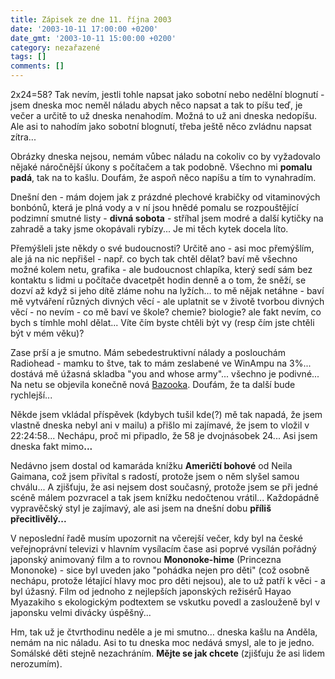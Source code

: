 ```yaml
---
title: Zápisek ze dne 11. října 2003
date: '2003-10-11 17:00:00 +0200'
date_gmt: '2003-10-11 15:00:00 +0200'
category: nezařazené
tags: []
comments: []
---
```

<p>2x24=58? Tak nevím, jestli tohle napsat jako sobotní nebo nedělní blognutí - jsem dneska moc neměl náladu  abych něco napsat a tak to píšu teď, je večer a určitě to už dneska nenahodím. Možná to už ani dneska nedopíšu.  Ale asi to nahodím jako sobotní blognutí, třeba ještě něco zvládnu napsat zítra...</p>
<p>Obrázky dneska nejsou, nemám vůbec náladu na cokoliv co by vyžadovalo nějaké náročnější úkony  s počítačem a tak podobně. Všechno mi <strong>pomalu padá</strong>, tak na to kašlu. Doufám, že aspoň něco  napíšu a tím to vynahradím.</p>
<p>Dnešní den - mám dojem jak z prázdné plechové krabičky od  vitaminových bonbónů, která je plná vody a v ní jsou hnědé pomalu se rozpouštějící  podzimní smutné listy - <strong>divná sobota</strong> - stříhal jsem modré a další kytičky na zahradě  a taky jsme okopávali rybízy... Je mi těch kytek docela líto.</p>
<p>Přemýšleli jste někdy o své budoucnosti? Určitě ano - asi moc přemýšlím, ale já na nic nepřišel -  např. co bych tak chtěl dělat? baví mě všechno možné kolem netu, grafika - ale budoucnost  chlapíka, který sedí sám bez kontaktu s lidmi u počítače dvacetpět hodin denně a o tom, že sněží, se dozví až když si  jeho dítě zláme nohu na lyžích&hellip;  to mě nějak netáhne - baví mě vytváření různých divných věcí - ale uplatnit se v životě tvorbou  divných věcí - no nevím - co mě baví ve škole? chemie? biologie? ale fakt nevím, co bych s tímhle mohl dělat...  Víte čím byste chtěli být vy (resp čím jste chtěli být v mém věku)?</p>
<p>Zase prší a je smutno. Mám sebedestruktivní nálady a poslouchám Radiohead - mamku to štve, tak to  mám zeslabené ve WinAmpu na 3%... dostává mě úžasná skladba "you and whose army"... všechno je podivné...  Na netu se objevila konečně nová  <a href="http://www.bazooka.wz.cz" target="_blank">Bazooka</a>. Doufám, že ta další bude rychlejší...</p>
<p>Někde jsem vkládal příspěvek (kdybych tušil kde(?) mě tak napadá, že jsem vlastně dneska nebyl ani v mailu)  a přišlo mi zajímavé, že jsem to vložil v 22:24:58... Nechápu, proč mi připadlo, že 58 je dvojnásobek 24...  Asi jsem dneska fakt mimo<strong>...</strong></p>
<p>Nedávno jsem dostal od kamaráda knížku <strong>Američtí bohové</strong> od Neila Gaimana, což jsem přivítal s radostí,  protože jsem o něm slyšel samou chválu... A zjišťuju, že asi nejsem dost současný, protože  jsem se při jedné scéně málem pozvracel a tak jsem knížku nedočtenou vrátil... Každopádně vypravěčský styl  je zajímavý, ale asi jsem na dnešní dobu <strong>příliš přecitlivělý...</strong></p>
<p>V neposlední řadě musím upozornit na včerejší večer, kdy byl na české veřejnoprávní televizi  v hlavním vysílacím čase asi poprvé vysílán pořádný japonský animovaný film a to rovnou  <strong>Mononoke-hime</strong> (Princezna Mononoke) - sice byl uveden jako "pohádka nejen pro děti" (což osobně  nechápu, protože létající hlavy moc pro děti nejsou), ale to už patří k věci - a byl úžasný.  Film od jednoho z nejlepších japonských režisérů Hayao Myazakiho s ekologickým podtextem se vskutku  povedl a zaslouženě byl v japonsku velmi divácky úspěšný...</p>
<p>Hm, tak už je čtvrthodinu neděle a je mi smutno&hellip; dneska kašlu na Anděla, nemám na nic náladu.  Asi to tu dneska moc nedává smysl, ale to je jedno. Somálské děti stejně nezachráním.  <strong>Mějte se jak chcete</strong> (zjišťuju že asi lidem nerozumím).</p>
